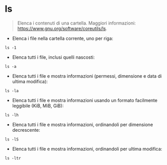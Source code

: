 # ls

> Elenca i contenuti di una cartella.
> Maggiori informazioni: <https://www.gnu.org/software/coreutils/ls>.

- Elenca i file nella cartella corrente, uno per riga:

`ls -1`

- Elenca tutti i file, inclusi quelli nascosti:

`ls -a`

- Elenca tutti i file e mostra informazioni (permessi, dimensione e data di ultima modifica):

`ls -la`

- Elenca tutti i file e mostra informazioni usando un formato facilmente leggibile (KiB, MiB, GiB):

`ls -lh`

- Elenca tutti i file e mostra informazioni, ordinandoli per dimensione decrescente:

`ls -lS`

- Elenca tutti i file e mostra informazioni, ordinandoli per ultima modifica:

`ls -ltr`
